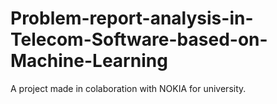 # Problem-report-analysis-in-Telecom-Software-based-on-Machine-Learning
A project made in colaboration with NOKIA for university.
